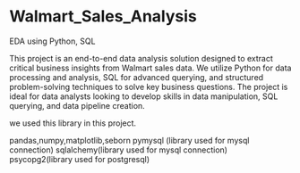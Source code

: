 # Walmart_Sales_Analysis
EDA using Python, SQL

This project is an end-to-end data analysis solution designed to extract critical business insights from Walmart sales data. We utilize Python for data processing and analysis, SQL for advanced querying, and structured problem-solving techniques to solve key business questions. The project is ideal for data analysts looking to develop skills in data manipulation, SQL querying, and data pipeline creation.

we used this library in this project.

pandas,numpy,matplotlib,seborn
pymysql (library used for mysql connection)
sqlalchemy(library used for mysql connection)
psycopg2(library used for postgresql)


